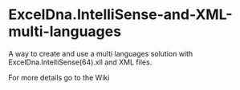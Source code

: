 # ExcelDna.IntelliSense-and-XML-multi-languages
A way to create and use a multi languages solution with ExcelDna.IntelliSense(64).xll and XML files.

For more details go to the Wiki
